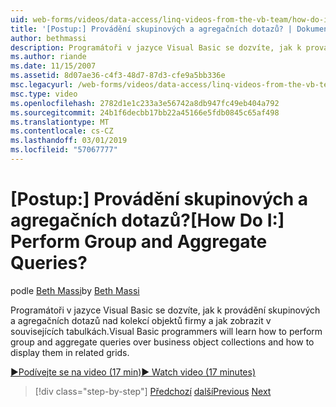 ```yaml
---
uid: web-forms/videos/data-access/linq-videos-from-the-vb-team/how-do-i-perform-group-and-aggregate-queries
title: '[Postup:] Provádění skupinových a agregačních dotazů? | Dokumenty Microsoft'
author: bethmassi
description: Programátoři v jazyce Visual Basic se dozvíte, jak k provádění skupinových a agregačních dotazů nad kolekcí objektů firmy a jak zobrazit v souvisejících tabulkách.
ms.author: riande
ms.date: 11/15/2007
ms.assetid: 8d07ae36-c4f3-48d7-87d3-cfe9a5bb336e
msc.legacyurl: /web-forms/videos/data-access/linq-videos-from-the-vb-team/how-do-i-perform-group-and-aggregate-queries
msc.type: video
ms.openlocfilehash: 2782d1e1c233a3e56742a8db947fc49eb404a792
ms.sourcegitcommit: 24b1f6decbb17bb22a45166e5fdb0845c65af498
ms.translationtype: MT
ms.contentlocale: cs-CZ
ms.lasthandoff: 03/01/2019
ms.locfileid: "57067777"
---
```

<a name="how-do-i-perform-group-and-aggregate-queries"></a><span data-ttu-id="7f99e-104">[Postup:] Provádění skupinových a agregačních dotazů?</span><span class="sxs-lookup"><span data-stu-id="7f99e-104">[How Do I:] Perform Group and Aggregate Queries?</span></span>
====================
<span data-ttu-id="7f99e-105">podle [Beth Massi](https://github.com/bethmassi)</span><span class="sxs-lookup"><span data-stu-id="7f99e-105">by [Beth Massi](https://github.com/bethmassi)</span></span>

<span data-ttu-id="7f99e-106">Programátoři v jazyce Visual Basic se dozvíte, jak k provádění skupinových a agregačních dotazů nad kolekcí objektů firmy a jak zobrazit v souvisejících tabulkách.</span><span class="sxs-lookup"><span data-stu-id="7f99e-106">Visual Basic programmers will learn how to perform group and aggregate queries over business object collections and how to display them in related grids.</span></span>

[<span data-ttu-id="7f99e-107">&#9654;Podívejte se na video (17 min)</span><span class="sxs-lookup"><span data-stu-id="7f99e-107">&#9654; Watch video (17 minutes)</span></span>](https://channel9.msdn.com/Blogs/ASP-NET-Site-Videos/how-do-i-perform-group-and-aggregate-queries)

> [!div class="step-by-step"]
> <span data-ttu-id="7f99e-108">[Předchozí](how-do-i-get-started-with-linq.md)
> [další](how-do-i-upgrade-visual-basic-projects-to-enable-linq.md)</span><span class="sxs-lookup"><span data-stu-id="7f99e-108">[Previous](how-do-i-get-started-with-linq.md)
[Next](how-do-i-upgrade-visual-basic-projects-to-enable-linq.md)</span></span>

